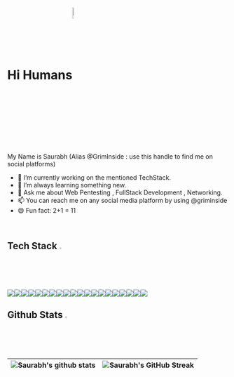 # Hi Humans<img src = "https://raw.githubusercontent.com/GrimInside/GrimInside/main/24S3.gif" align = "center" height = "8%" width ="8%">


My Name is Saurabh (Alias @GrimInside : use this handle to find me on social platforms) 

- 🔭 I’m currently working on the mentioned TechStack.
- 🌱 I’m always learning something new.
- 💬 Ask me about Web Pentesting , FullStack Development , Networking.
- 📫 You can reach me on any social media platform by using @griminside
- 😄 Fun fact: 2+1 = 11 

<br>
<h2> Tech Stack <img src = "https://media2.giphy.com/media/QssGEmpkyEOhBCb7e1/giphy.gif?cid=ecf05e47a0n3gi1bfqntqmob8g9aid1oyj2wr3ds3mg700bl&rid=giphy.gif" width = 2%> </h2>
<div style="display:flex">
  <img  src ='https://img.shields.io/badge/Python-ED8F22?style=for-the-badge&logo=python&logoColor=white'>
  <img  src ='https://img.shields.io/badge/C-00599C?style=for-the-badge&logo=c&logoColor=white'>
  <img  src ='https://img.shields.io/badge/C%2B%2B-00599C?style=for-the-badge&logo=c%2B%2B&logoColor=white'>
  <img  src ='https://img.shields.io/badge/C%23-8F29E3?style=for-the-badge&logo=C#&logoColor=white'>
  <img  src ='https://img.shields.io/badge/Java-14354C?style=for-the-badge&logo=java&logoColor=white'>
  <img  src ='https://img.shields.io/badge/.Net-8F29E3?style=for-the-badge&logo=asp&logoColor=white'>
  <img  src ='https://img.shields.io/badge/HTML5-E34F26?style=for-the-badge&logo=html5&logoColor=white'>
  <img  src ='https://img.shields.io/badge/CSS3-1572B6?style=for-the-badge&logo=css3&logoColor=white'>
  <img  src ='https://img.shields.io/badge/Bootstrap-563D7C?style=for-the-badge&logo=bootstrap&logoColor=white'>
  <img  src ='https://img.shields.io/badge/Material_UI-00599C?style=for-the-badge&logo=mui&logoColor=white'>
  <img  src ='https://img.shields.io/badge/Vanilla.JS-323330?style=for-the-badge&logo=javascript&logoColor=F7DF1E'>
  <img  src ='https://img.shields.io/badge/Node.js-43853D?style=for-the-badge&logo=node.js&logoColor=white'>
  <img  src ='https://img.shields.io/badge/Express.js-404D59?style=for-the-badge&logo=express&logoColor=white'>
  <img  src ='https://img.shields.io/badge/React.js-20232A?style=for-the-badge&logo=react&logoColor=61DAFB'>
  <img  src ='https://img.shields.io/badge/MySQL-00000F?style=for-the-badge&logo=mysql&logoColor=white'>
  <img  src ='https://img.shields.io/badge/Mongo-4EA94B?style=for-the-badge&logo=mongodb&logoColor=white'>
  <img  src ='https://img.shields.io/badge/Azure-0089D6?style=for-the-badge&logo=microsoft-azure&logoColor=white'>
  
  
  <img  src ='https://img.shields.io/badge/G cloud-F87156?style=for-the-badge&logo=google-cloud&logoColor=white'>
  
  
  <img  src ='https://img.shields.io/badge/Firebase-ED7722?style=for-the-badge&logo=firebase&logoColor=white'>
  <img  src ='https://img.shields.io/badge/Git-1572B6?style=for-the-badge&logo=git&logoColor=white'>
  
  
 </div>
 

 <h2>Github Stats <img src="https://aoenexus.com/assets/loader.gif" width= 2% ></h2>
 
 | ![Saurabh's github stats](https://github-readme-stats.vercel.app/api?username=griminside&show_icons=true&theme=dark) | ![Saurabh's GitHub Streak](https://github-readme-streak-stats.herokuapp.com/?user=griminside&theme=dark) |
| --- | --- |
